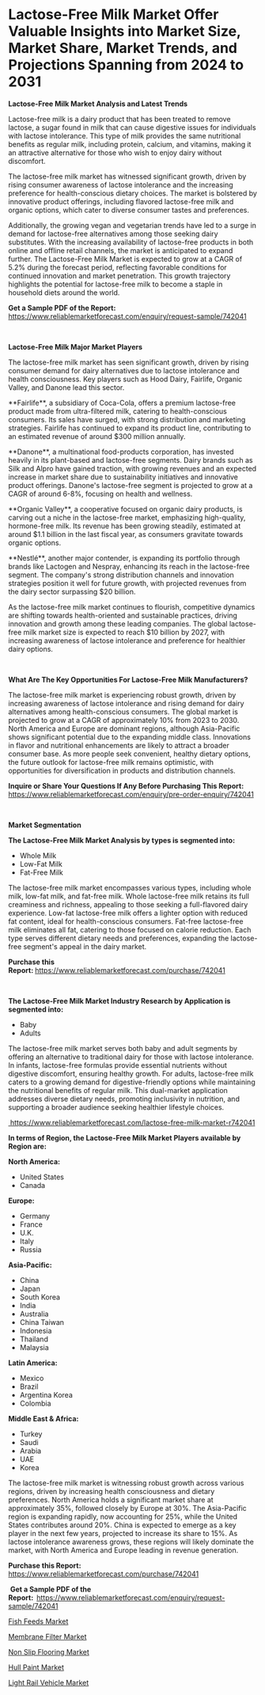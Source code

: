 <p><h1>Lactose-Free Milk Market Offer Valuable Insights into Market Size, Market Share, Market Trends, and Projections Spanning from 2024 to 2031</h1></p><p><strong>Lactose-Free Milk Market Analysis and Latest Trends</strong></p>
<p><p>Lactose-free milk is a dairy product that has been treated to remove lactose, a sugar found in milk that can cause digestive issues for individuals with lactose intolerance. This type of milk provides the same nutritional benefits as regular milk, including protein, calcium, and vitamins, making it an attractive alternative for those who wish to enjoy dairy without discomfort. </p><p>The lactose-free milk market has witnessed significant growth, driven by rising consumer awareness of lactose intolerance and the increasing preference for health-conscious dietary choices. The market is bolstered by innovative product offerings, including flavored lactose-free milk and organic options, which cater to diverse consumer tastes and preferences. </p><p>Additionally, the growing vegan and vegetarian trends have led to a surge in demand for lactose-free alternatives among those seeking dairy substitutes. With the increasing availability of lactose-free products in both online and offline retail channels, the market is anticipated to expand further. The Lactose-Free Milk Market is expected to grow at a CAGR of 5.2% during the forecast period, reflecting favorable conditions for continued innovation and market penetration. This growth trajectory highlights the potential for lactose-free milk to become a staple in household diets around the world.</p></p>
<p><strong>Get a Sample PDF of the Report:&nbsp;</strong> <a href="https://www.reliablemarketforecast.com/enquiry/request-sample/742041?utm_campaign=1130&utm_medium=2&utm_source=Github&utm_content=ia&utm_term=10122024&utm_id=lactose-free-milk">https://www.reliablemarketforecast.com/enquiry/request-sample/742041</a></p>
<p>&nbsp;</p>
<p><strong>Lactose-Free Milk Major Market Players</strong></p>
<p><p>The lactose-free milk market has seen significant growth, driven by rising consumer demand for dairy alternatives due to lactose intolerance and health consciousness. Key players such as Hood Dairy, Fairlife, Organic Valley, and Danone lead this sector.</p><p>**Fairlife**, a subsidiary of Coca-Cola, offers a premium lactose-free product made from ultra-filtered milk, catering to health-conscious consumers. Its sales have surged, with strong distribution and marketing strategies. Fairlife has continued to expand its product line, contributing to an estimated revenue of around $300 million annually.</p><p>**Danone**, a multinational food-products corporation, has invested heavily in its plant-based and lactose-free segments. Dairy brands such as Silk and Alpro have gained traction, with growing revenues and an expected increase in market share due to sustainability initiatives and innovative product offerings. Danone's lactose-free segment is projected to grow at a CAGR of around 6-8%, focusing on health and wellness.</p><p>**Organic Valley**, a cooperative focused on organic dairy products, is carving out a niche in the lactose-free market, emphasizing high-quality, hormone-free milk. Its revenue has been growing steadily, estimated at around $1.1 billion in the last fiscal year, as consumers gravitate towards organic options.</p><p>**Nestlé**, another major contender, is expanding its portfolio through brands like Lactogen and Nespray, enhancing its reach in the lactose-free segment. The company's strong distribution channels and innovation strategies position it well for future growth, with projected revenues from the dairy sector surpassing $20 billion.</p><p>As the lactose-free milk market continues to flourish, competitive dynamics are shifting towards health-oriented and sustainable practices, driving innovation and growth among these leading companies. The global lactose-free milk market size is expected to reach $10 billion by 2027, with increasing awareness of lactose intolerance and preference for healthier dairy options.</p></p>
<p>&nbsp;</p>
<p><strong>What Are The Key Opportunities For Lactose-Free Milk Manufacturers?</strong></p>
<p><p>The lactose-free milk market is experiencing robust growth, driven by increasing awareness of lactose intolerance and rising demand for dairy alternatives among health-conscious consumers. The global market is projected to grow at a CAGR of approximately 10% from 2023 to 2030. North America and Europe are dominant regions, although Asia-Pacific shows significant potential due to the expanding middle class. Innovations in flavor and nutritional enhancements are likely to attract a broader consumer base. As more people seek convenient, healthy dietary options, the future outlook for lactose-free milk remains optimistic, with opportunities for diversification in products and distribution channels.</p></p>
<p><strong>Inquire or Share Your Questions If Any Before Purchasing This Report:</strong> <a href="https://www.reliablemarketforecast.com/enquiry/pre-order-enquiry/742041?utm_campaign=1130&utm_medium=2&utm_source=Github&utm_content=ia&utm_term=10122024&utm_id=lactose-free-milk">https://www.reliablemarketforecast.com/enquiry/pre-order-enquiry/742041</a></p>
<p>&nbsp;</p>
<p><strong>Market Segmentation</strong></p>
<p><strong>The Lactose-Free Milk Market Analysis by types is segmented into:</strong></p>
<p><ul><li>Whole Milk</li><li>Low-Fat Milk</li><li>Fat-Free Milk</li></ul></p>
<p><p>The lactose-free milk market encompasses various types, including whole milk, low-fat milk, and fat-free milk. Whole lactose-free milk retains its full creaminess and richness, appealing to those seeking a full-flavored dairy experience. Low-fat lactose-free milk offers a lighter option with reduced fat content, ideal for health-conscious consumers. Fat-free lactose-free milk eliminates all fat, catering to those focused on calorie reduction. Each type serves different dietary needs and preferences, expanding the lactose-free segment's appeal in the dairy market.</p></p>
<p><strong>Purchase this Report:&nbsp;</strong><a href="https://www.reliablemarketforecast.com/purchase/742041?utm_campaign=1130&utm_medium=2&utm_source=Github&utm_content=ia&utm_term=10122024&utm_id=lactose-free-milk">https://www.reliablemarketforecast.com/purchase/742041</a></p>
<p>&nbsp;</p>
<p><strong>The Lactose-Free Milk Market Industry Research by Application is segmented into:</strong></p>
<p><ul><li>Baby</li><li>Adults</li></ul></p>
<p><p>The lactose-free milk market serves both baby and adult segments by offering an alternative to traditional dairy for those with lactose intolerance. In infants, lactose-free formulas provide essential nutrients without digestive discomfort, ensuring healthy growth. For adults, lactose-free milk caters to a growing demand for digestive-friendly options while maintaining the nutritional benefits of regular milk. This dual-market application addresses diverse dietary needs, promoting inclusivity in nutrition, and supporting a broader audience seeking healthier lifestyle choices.</p></p>
<p><a href="https://www.reliablemarketforecast.com/lactose-free-milk-market-r742041?utm_campaign=1130&utm_medium=2&utm_source=Github&utm_content=ia&utm_term=10122024&utm_id=lactose-free-milk">&nbsp;https://www.reliablemarketforecast.com/lactose-free-milk-market-r742041</a></p>
<p><strong>In terms of Region, the Lactose-Free Milk Market Players available by Region are:</strong></p>
<p>
    <p> <strong> North America: </strong>
        <ul>
            <li>United States</li>
            <li>Canada</li>
        </ul>
        </p> 
    <p> <strong> Europe: </strong>
        <ul>
            <li>Germany</li>
            <li>France</li>
            <li>U.K.</li>
            <li>Italy</li>
            <li>Russia</li>
        </ul>
        </p> 
    <p> <strong> Asia-Pacific: </strong>
        <ul>
            <li>China</li>
            <li>Japan</li>
            <li>South Korea</li>
            <li>India</li>
            <li>Australia</li>
            <li>China Taiwan</li>
            <li>Indonesia</li>
            <li>Thailand</li>
            <li>Malaysia</li>
        </ul>
        </p> 
    <p> <strong> Latin America: </strong>
        <ul>
            <li>Mexico</li>
            <li>Brazil</li>
            <li>Argentina Korea</li>
            <li>Colombia</li>
        </ul>
        </p> 
    <p> <strong> Middle East & Africa: </strong>
        <ul>
            <li>Turkey</li>
            <li>Saudi</li>
            <li>Arabia</li>
            <li>UAE</li>
            <li>Korea</li>
        </ul>
    </p>
    </p>
<p><p>The lactose-free milk market is witnessing robust growth across various regions, driven by increasing health consciousness and dietary preferences. North America holds a significant market share at approximately 35%, followed closely by Europe at 30%. The Asia-Pacific region is expanding rapidly, now accounting for 25%, while the United States contributes around 20%. China is expected to emerge as a key player in the next few years, projected to increase its share to 15%. As lactose intolerance awareness grows, these regions will likely dominate the market, with North America and Europe leading in revenue generation.</p></p>
<p><strong>Purchase this Report: </strong><a href="https://www.reliablemarketforecast.com/purchase/742041?utm_campaign=1130&utm_medium=2&utm_source=Github&utm_content=ia&utm_term=10122024&utm_id=lactose-free-milk">https://www.reliablemarketforecast.com/purchase/742041</a></p>
<p>&nbsp;<strong>Get a Sample PDF of the Report:&nbsp;&nbsp;</strong><a href="https://www.reliablemarketforecast.com/enquiry/request-sample/742041?utm_campaign=1130&utm_medium=2&utm_source=Github&utm_content=ia&utm_term=10122024&utm_id=lactose-free-milk">https://www.reliablemarketforecast.com/enquiry/request-sample/742041</a></p>
<p><strong></strong></p>
<p><p><a href="https://www.linkedin.com/pulse/growth-forecast-fish-feeds-market-113-cagr-2024-2031-salesurv-2a4ve?utm_campaign=1130&utm_medium=2&utm_source=Github&utm_content=ia&utm_term=10122024&utm_id=lactose-free-milk">Fish Feeds Market</a></p><p><a href="https://github.com/RickHolmes3/Market-Research-Report-List-7/blob/main/membrane-filter-market.md?utm_campaign=1130&utm_medium=2&utm_source=Github&utm_content=ia&utm_term=10122024&utm_id=lactose-free-milk">Membrane Filter Market</a></p><p><a href="https://www.linkedin.com/pulse/th-score-market-0ptye?utm_campaign=1130&utm_medium=2&utm_source=Github&utm_content=ia&utm_term=10122024&utm_id=lactose-free-milk">Non Slip Flooring Market</a></p><p><a href="https://www.linkedin.com/pulse/futur-trend-quest-sl8ue?utm_campaign=1130&utm_medium=2&utm_source=Github&utm_content=ia&utm_term=10122024&utm_id=lactose-free-milk">Hull Paint Market</a></p><p><a href="https://www.linkedin.com/pulse/light-rail-vehicle-market-shifts-strategic-analysis-2024-2031-ud5yf?utm_campaign=1130&utm_medium=2&utm_source=Github&utm_content=ia&utm_term=10122024&utm_id=lactose-free-milk">Light Rail Vehicle Market</a></p></p>